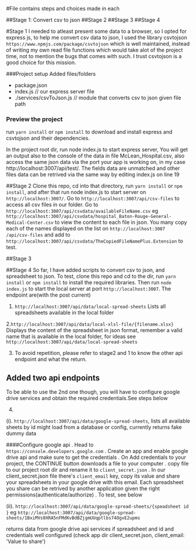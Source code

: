 #File contains steps and choices made in each

##Stage 1: Convert csv to json
##Stage 2
##Stage 3
##Stage 4

#Stage 1
I needed to atleast present some data to a browser, so I opted for
express js, to help me convert csv data to json, I used the library
csvtojson `https://www.npmjs.com/package/csvtojson` which is well 
maintained, instead of writing my own read file functions which would
take alot of the project time, not to mention the bugs that comes with
such. I trust csvtojson is a good choice for this mission.

###Project setup
Added files/folders
+ package.json 
+ index.js // our express server file
+ ./services/csvToJson.js // module that converts csv to json given file path

### Preview the project
run `yarn install` or `npm install` to download and install express and
 csvtojson and their dependencies.
 
 In the project root dir, run node index.js to start express server,
 You will get an output also to the console of the data in file
 McLean_Hospital.csv, also access the same json data via the port your
 app is working on, in my case http://localhost:3007/api/test/.
 The fields data are unmatched and other files data can be retrived via
 the same way by editing index.js on line 19
 
 ##Stage 2
 Clone this repo, cd into that directory, run `yarn install` or `npm install`,
 and after that run node index.js to start server on `http://localhost:3007/`.
 Go to `http://localhost:3007/api/csv-files` to access all csv files in
 our folder.
 Go to `http://localhost:3007/api/csvdata/availableFileName.csv` eg
 `http://localhost:3007/api/csvdata/hospital_Baton-Rouge-General-Medical-Center.csv`
 to view the content to each file in json.
 You many copy each of the names displayed on the list on `http://localhost:3007
 /api/csv-files` and add to `http://localhost:3007/api/csvdata/TheCopiedFileNamePlus.Extension`
 to test.
 
 ##Stage 3
 
 ##Stage 4 
 So far, I have added scripts to convert csv to json, and spreadsheet to json.
 To test, clone this repo and cd to the dir, run `yarn install` or `npm install` to install
 the required libraries.
 Then run `node index.js` to start the local server at port `http://localhost:3007`.
 The endpoint are(with the post current)
 
 1. `http://localhost:3007/api/data/local-spread-sheets`
 Lists all spreadsheets available in the local folder
 
 2.`http://localhost:3007/api/data/local-xlsl-file/{filename.xlsx}`
 Displays the content of the spreadsheet in json format, remember a valid
 name that is available in the local folder, for ideas see 
 `http://localhost:3007/api/data/local-spread-sheets`
 
 3. To avoid repetition, please refer to stage2 and 1 to know the other api
 endpoint and what the return.
 
 ## Added two api endpoints
 To be able to use the 2nd one though, you will have to configure google drive services
 and obtain the required credentials.See steps below
 
 4. 
 (i). `http://localhost:3007/api/data/google-spread-sheets`, lists all available sheets by id
 might load from a database or config, currently returns fake dummy data
 
 ####Configure google api
 . Head to `https://console.developers.google.com`
 . Create an app and enable google drive api and make sure to get the credentials
 . On Add credentials to your project, the CONTINUE button downloads a file to your computer
 . copy file to our project root dir and rename it to `client_secret.json`
 . In our client_secret.json file there's `client_email` key, copy its value and share
 your spreadsheets in your google drive with this email. Each spreadsheet you share can 
 be retrived by another application given the right permissions(authenticate/authorize)
 . To test, see below
 
 (ii). `http://localhost:3007/api/data/google-spread-sheets/{speadsheet id }`
  eg `http://localhost:3007/api/data/google-spread-sheets/1BxiMVs0XRA5nFMdKvBdBZjgmUUqptlbs74OgvE2upms`
  
  returns data from google drive api services if spreadsheet and id and credentials 
  well configured (check app dir client_secret.json, client_email: 'Value to share')
  
 